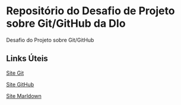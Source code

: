 # Repositório do Desafio de Projeto sobre Git/GitHub da DIo
Desafio do Projeto sobre Git/GitHub

## Links Úteis
[Site Git](https://git-scm.com/)

[Site GitHub](https://github.com)

[Site Marldown](https://www.markdownguide.org/)
